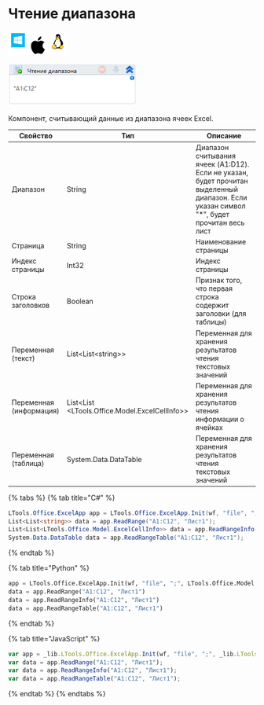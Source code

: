 # Чтение диапазона

![](<../../../.gitbook/assets/image (660).png>)

![](<../../../.gitbook/assets/image (746).png>)

Компонент, считывающий данные из диапазона ячеек Excel.

| Свойство                | Тип                                              | Описание                                                                                                                                  |
| ----------------------- | ------------------------------------------------ | ----------------------------------------------------------------------------------------------------------------------------------------- |
| Диапазон                | String                                           | Диапазон считывания ячеек (A1:D12). Если не указан, будет прочитан выделенный диапазон. Если указан символ "\*", будет прочитан весь лист |
| Страница                | String                                           | Наименование страницы                                                                                                                     |
| Индекс страницы         | Int32                                            | Индекс страницы                                                                                                                           |
| Строка заголовков       | Boolean                                          | Признак того, что первая строка содержит заголовки (для таблицы)                                                                          |
| Переменная (текст)      | List\<List\<string>>                             | Переменная для хранения результатов чтения текстовых значений                                                                             |
| Переменная (информация) | List\<List \<LTools.Office.Model.ExcelCellInfo>> | Переменная для хранения результатов чтения информации о ячейках                                                                           |
| Переменная (таблица)    | System.Data.DataTable                            | Переменная для хранения результатов чтения текстовых значений                                                                             |

{% tabs %}
{% tab title="C#" %}
```csharp
LTools.Office.ExcelApp app = LTools.Office.ExcelApp.Init(wf, "file", ";", LTools.Office.Model.InteropTypes.DX);
List<List<string>> data = app.ReadRange("A1:C12", "Лист1");
List<List<LTools.Office.Model.ExcelCellInfo>> data = app.ReadRangeInfo("A1:C12", "Лист1");
System.Data.DataTable data = app.ReadRangeTable("A1:C12", "Лист1");
```
{% endtab %}

{% tab title="Python" %}
```python
app = LTools.Office.ExcelApp.Init(wf, "file", ";", LTools.Office.Model.InteropTypes.DX)
data = app.ReadRange("A1:C12", "Лист1")
data = app.ReadRangeInfo("A1:C12", "Лист1")
data = app.ReadRangeTable("A1:C12", "Лист1")
```
{% endtab %}

{% tab title="JavaScript" %}
```javascript
var app = _lib.LTools.Office.ExcelApp.Init(wf, "file", ";", _lib.LTools.Office.Model.InteropTypes.DX);
var data = app.ReadRange("A1:C12", "Лист1");
var data = app.ReadRangeInfo("A1:C12", "Лист1");
var data = app.ReadRangeTable("A1:C12", "Лист1");
```
{% endtab %}
{% endtabs %}
